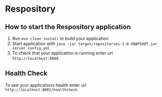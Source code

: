 # Respository

How to start the Respository application
---

1. Run `mvn clean install` to build your application
1. Start application with `java -jar target/repositories-1.0-SNAPSHOT.jar server config.yml`
1. To check that your application is running enter url `http://localhost:8080`

Health Check
---

To see your applications health enter url `http://localhost:8081/healthcheck`
